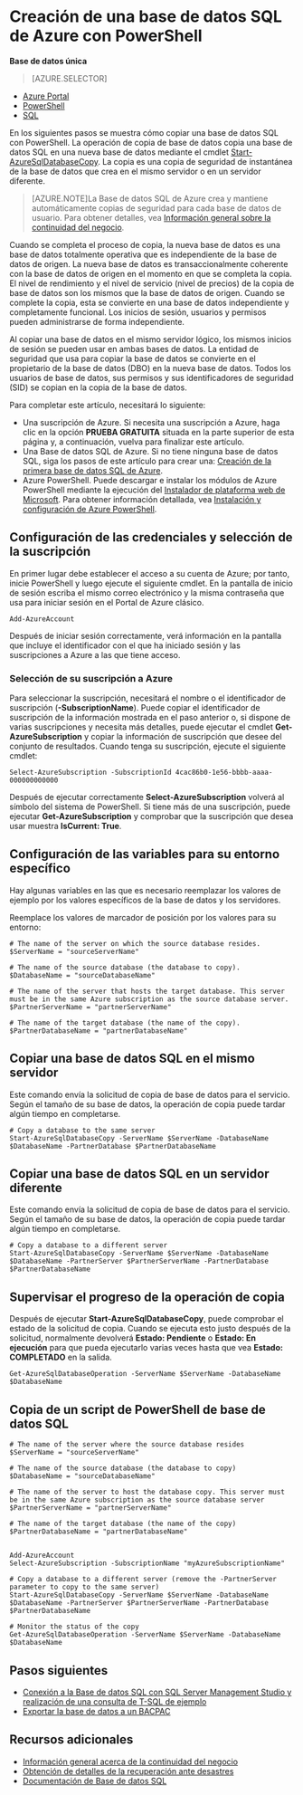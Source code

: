 <properties 
    pageTitle="Creación de una copia de una base de datos SQL de Azure con PowerShell | Microsoft Azure" 
    description="Crear copia de una base de datos SQL de Azure con PowerShell" 
	services="sql-database"
	documentationCenter=""
	authors="stevestein"
	manager="jeffreyg"
	editor=""/>

<tags
	ms.service="sql-database"
	ms.devlang="NA"
	ms.date="01/20/2016"
	ms.author="sstein"
	ms.workload="data-management"
	ms.topic="article"
	ms.tgt_pltfrm="NA"/>


# Creación de una base de datos SQL de Azure con PowerShell

**Base de datos única**

> [AZURE.SELECTOR]
- [Azure Portal](sql-database-copy.md)
- [PowerShell](sql-database-copy-powershell.md)
- [SQL](sql-database-copy-transact-sql.md)



En los siguientes pasos se muestra cómo copiar una base de datos SQL con PowerShell. La operación de copia de base de datos copia una base de datos SQL en una nueva base de datos mediante el cmdlet [Start-AzureSqlDatabaseCopy](https://msdn.microsoft.com/library/dn720220.aspx). La copia es una copia de seguridad de instantánea de la base de datos que crea en el mismo servidor o en un servidor diferente.

> [AZURE.NOTE]La Base de datos SQL de Azure crea y mantiene automáticamente copias de seguridad para cada base de datos de usuario. Para obtener detalles, vea [Información general sobre la continuidad del negocio](sql-database-business-continuity.md).

Cuando se completa el proceso de copia, la nueva base de datos es una base de datos totalmente operativa que es independiente de la base de datos de origen. La nueva base de datos es transaccionalmente coherente con la base de datos de origen en el momento en que se completa la copia. El nivel de rendimiento y el nivel de servicio (nivel de precios) de la copia de base de datos son los mismos que la base de datos de origen. Cuando se complete la copia, esta se convierte en una base de datos independiente y completamente funcional. Los inicios de sesión, usuarios y permisos pueden administrarse de forma independiente.


Al copiar una base de datos en el mismo servidor lógico, los mismos inicios de sesión se pueden usar en ambas bases de datos. La entidad de seguridad que usa para copiar la base de datos se convierte en el propietario de la base de datos (DBO) en la nueva base de datos. Todos los usuarios de base de datos, sus permisos y sus identificadores de seguridad (SID) se copian en la copia de la base de datos.


Para completar este artículo, necesitará lo siguiente:

- Una suscripción de Azure. Si necesita una suscripción a Azure, haga clic en la opción **PRUEBA GRATUITA** situada en la parte superior de esta página y, a continuación, vuelva para finalizar este artículo.
- Una Base de datos SQL de Azure. Si no tiene ninguna base de datos SQL, siga los pasos de este artículo para crear una: [Creación de la primera base de datos SQL de Azure](sql-database-get-started.md).
- Azure PowerShell. Puede descargar e instalar los módulos de Azure PowerShell mediante la ejecución del [Instalador de plataforma web de Microsoft](http://go.microsoft.com/fwlink/p/?linkid=320376&clcid=0x409). Para obtener información detallada, vea [Instalación y configuración de Azure PowerShell](powershell-install-configure.md).



## Configuración de las credenciales y selección de la suscripción

En primer lugar debe establecer el acceso a su cuenta de Azure; por tanto, inicie PowerShell y luego ejecute el siguiente cmdlet. En la pantalla de inicio de sesión escriba el mismo correo electrónico y la misma contraseña que usa para iniciar sesión en el Portal de Azure clásico.

	Add-AzureAccount

Después de iniciar sesión correctamente, verá información en la pantalla que incluye el identificador con el que ha iniciado sesión y las suscripciones a Azure a las que tiene acceso.


### Selección de su suscripción a Azure

Para seleccionar la suscripción, necesitará el nombre o el identificador de suscripción (**-SubscriptionName**). Puede copiar el identificador de suscripción de la información mostrada en el paso anterior o, si dispone de varias suscripciones y necesita más detalles, puede ejecutar el cmdlet **Get-AzureSubscription** y copiar la información de suscripción que desee del conjunto de resultados. Cuando tenga su suscripción, ejecute el siguiente cmdlet:

	Select-AzureSubscription -SubscriptionId 4cac86b0-1e56-bbbb-aaaa-000000000000

Después de ejecutar correctamente **Select-AzureSubscription** volverá al símbolo del sistema de PowerShell. Si tiene más de una suscripción, puede ejecutar **Get-AzureSubscription** y comprobar que la suscripción que desea usar muestra **IsCurrent: True**.


## Configuración de las variables para su entorno específico

Hay algunas variables en las que es necesario reemplazar los valores de ejemplo por los valores específicos de la base de datos y los servidores.

Reemplace los valores de marcador de posición por los valores para su entorno:

    # The name of the server on which the source database resides.
    $ServerName = "sourceServerName"

    # The name of the source database (the database to copy). 
    $DatabaseName = "sourceDatabaseName" 
    
    # The name of the server that hosts the target database. This server must be in the same Azure subscription as the source database server. 
    $PartnerServerName = "partnerServerName"

    # The name of the target database (the name of the copy).
    $PartnerDatabaseName = "partnerDatabaseName" 





## Copiar una base de datos SQL en el mismo servidor

Este comando envía la solicitud de copia de base de datos para el servicio. Según el tamaño de su base de datos, la operación de copia puede tardar algún tiempo en completarse.

    # Copy a database to the same server
    Start-AzureSqlDatabaseCopy -ServerName $ServerName -DatabaseName $DatabaseName -PartnerDatabase $PartnerDatabaseName

## Copiar una base de datos SQL en un servidor diferente

Este comando envía la solicitud de copia de base de datos para el servicio. Según el tamaño de su base de datos, la operación de copia puede tardar algún tiempo en completarse.

    # Copy a database to a different server
    Start-AzureSqlDatabaseCopy -ServerName $ServerName -DatabaseName $DatabaseName -PartnerServer $PartnerServerName -PartnerDatabase $PartnerDatabaseName
    

## Supervisar el progreso de la operación de copia

Después de ejecutar **Start-AzureSqlDatabaseCopy**, puede comprobar el estado de la solicitud de copia. Cuando se ejecuta esto justo después de la solicitud, normalmente devolverá **Estado: Pendiente** o **Estado: En ejecución** para que pueda ejecutarlo varias veces hasta que vea **Estado: COMPLETADO** en la salida.


    Get-AzureSqlDatabaseOperation -ServerName $ServerName -DatabaseName $DatabaseName


## Copia de un script de PowerShell de base de datos SQL

    # The name of the server where the source database resides
    $ServerName = "sourceServerName"

    # The name of the source database (the database to copy) 
    $DatabaseName = "sourceDatabaseName" 
    
    # The name of the server to host the database copy. This server must be in the same Azure subscription as the source database server
    $PartnerServerName = "partnerServerName"

    # The name of the target database (the name of the copy)
    $PartnerDatabaseName = "partnerDatabaseName" 


    Add-AzureAccount
    Select-AzureSubscription -SubscriptionName "myAzureSubscriptionName"
      
    # Copy a database to a different server (remove the -PartnerServer parameter to copy to the same server)
    Start-AzureSqlDatabaseCopy -ServerName $ServerName -DatabaseName $DatabaseName -PartnerServer $PartnerServerName -PartnerDatabase $PartnerDatabaseName
    
    # Monitor the status of the copy
    Get-AzureSqlDatabaseOperation -ServerName $ServerName -DatabaseName $DatabaseName
    

## Pasos siguientes

- [Conexión a la Base de datos SQL con SQL Server Management Studio y realización de una consulta de T-SQL de ejemplo](sql-database-connect-query-ssms.md)
- [Exportar la base de datos a un BACPAC](sql-database-export-powershell.md)


## Recursos adicionales

- [Información general acerca de la continuidad del negocio](sql-database-business-continuity.md)
- [Obtención de detalles de la recuperación ante desastres](sql-database-disaster-recovery-drills.md)
- [Documentación de Base de datos SQL](https://azure.microsoft.com/documentation/services/sql-database/)

<!---HONumber=AcomDC_0121_2016-->